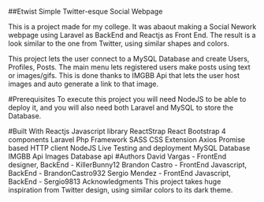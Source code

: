 ##Etwist
Simple Twitter-esque Social Webpage

This is a project made for my college. It was abaout making a Social Nework webpage using Laravel as BackEnd and Reactjs as Front End. The result is a look similar to the one from Twitter, using similar shapes and colors.

This project lets the user connect to a MySQL Database and create Users, Profiles, Posts. The main menu lets registered users make posts using text or images/gifs. This is done thanks to IMGBB Api that lets the user host images and auto generate a link to that image.

#Prerequisites
To execute this project you will need NodeJS to be able to deploy it, and you will also need both Laravel and MySQL to store the Database.

#Built With
Reactjs Javascript library
ReactStrap React Bootstrap 4 components
Laravel Php Framework
SASS CSS Extension
Axios Promise based HTTP client
NodeJS Live Testing and deployment
MySQL Database
IMGBB Api Images Database api
#Authors
David Vargas - FrontEnd designer, BackEnd - KillerBunny12
Brandon Castro - FrontEnd Javascript, BackEnd - BrandonCastro932
Sergio Mendez - FrontEnd Javascript, BackEnd - Sergio9813
Acknowledgments
This project takes huge inspiration from Twitter design, using similar colors to its dark theme.
